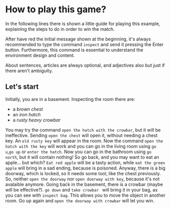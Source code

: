 # How to play this game?

In the following lines there is shown a little guide
for playing this example, explaining the steps to do
in order to win the match.

After have red the initial message shown at the beginning,
it's always recommended to type the command `inspect` and send it
pressing the Enter button. Furthermore, this command is
essential to understand the environment design and content.

About sentences, articles are always optional,
and adjectives also but just if there aren't ambiguity.
## Let's start

Initially, you are in a basement.
Inspecting the room there are:
- a *brown chest*
- an *iron hatch*
- a *rusty heavy crowbar*

You may try the command `open the hatch with the crowbar`,
but it will be ineffective.
Sending `open the chest` will open it, without needing a chest
key.
An `old rusty key` will appear in the room.
Now the command `open the hatch with the key` will work and you can go in the
living room using `go u`,`go up` or `enter the hatch`.
Now you can go in the bathroom using `go north`, but it will
contain nothing! So go back, and you may want to eat an apple...
but which?
`Eat red apple` will be a tasty action, while `eat the green apple`
will bring in a sad ending, because is poisoned.
Anyway, there is a big doorway, which is locked, so it needs
some tool, like the chest previously. So, neither `open the doorway`
nor `open doorway with key`, because it's not avalaible anymore.
Going back in the basement, there is a crowbar (maybe will be effective?).
`go down` and `take crowbar ` will bring it in your bag, as you can
see with `inspect bag`. This allows you to move the object in another room.
Go up again and `open the doorway with crowbar`
will let you win.